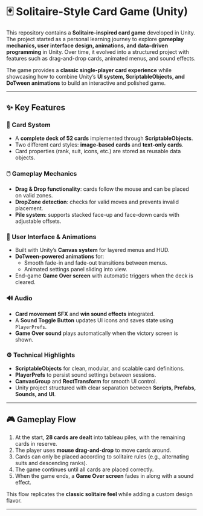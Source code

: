 # 🃏 Solitaire-Style Card Game (Unity)

This repository contains a **Solitaire-inspired card game** developed in Unity.  
The project started as a personal learning journey to explore **gameplay mechanics, user interface design, animations, and data-driven programming** in Unity. Over time, it evolved into a structured project with features such as drag-and-drop cards, animated menus, and sound effects.

The game provides a **classic single-player card experience** while showcasing how to combine Unity’s **UI system, ScriptableObjects, and DoTween animations** to build an interactive and polished game.

---

## ✨ Key Features

### 🎴 Card System
- A **complete deck of 52 cards** implemented through **ScriptableObjects**.  
- Two different card styles: **image-based cards** and **text-only cards**.  
- Card properties (rank, suit, icons, etc.) are stored as reusable data objects.  

### 🖱️ Gameplay Mechanics
- **Drag & Drop functionality**: cards follow the mouse and can be placed on valid zones.  
- **DropZone detection**: checks for valid moves and prevents invalid placement.  
- **Pile system**: supports stacked face-up and face-down cards with adjustable offsets.  

### 🎨 User Interface & Animations
- Built with Unity’s **Canvas system** for layered menus and HUD.  
- **DoTween-powered animations** for:
  - Smooth fade-in and fade-out transitions between menus.  
  - Animated settings panel sliding into view.  
- End-game **Game Over screen** with automatic triggers when the deck is cleared.  

### 🔊 Audio
- **Card movement SFX** and **win sound effects** integrated.  
- A **Sound Toggle Button** updates UI icons and saves state using `PlayerPrefs`.  
- **Game Over sound** plays automatically when the victory screen is shown.  

### ⚙️ Technical Highlights
- **ScriptableObjects** for clean, modular, and scalable card definitions.  
- **PlayerPrefs** to persist sound settings between sessions.  
- **CanvasGroup** and **RectTransform** for smooth UI control.  
- Unity project structured with clear separation between **Scripts, Prefabs, Sounds, and UI**.  

---

## 🎮 Gameplay Flow

1. At the start, **28 cards are dealt** into tableau piles, with the remaining cards in reserve.  
2. The player uses **mouse drag-and-drop** to move cards around.  
3. Cards can only be placed according to solitaire rules (e.g., alternating suits and descending ranks).  
4. The game continues until all cards are placed correctly.  
5. When the game ends, a **Game Over screen** fades in along with a sound effect.  

This flow replicates the **classic solitaire feel** while adding a custom design flavor.

---

